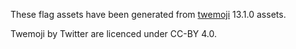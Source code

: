 These flag assets have been generated from [twemoji](https://twemoji.twitter.com/) 13.1.0 assets.

Twemoji by Twitter are licenced under CC-BY 4.0.
